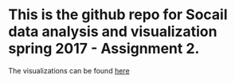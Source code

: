 # This is the github repo for Socail data analysis and visualization spring 2017 - Assignment 2.

The visualizations can be found [here](https://scheidt.github.io/index.html)
